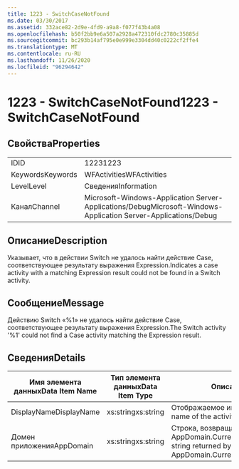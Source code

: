 ```yaml
---
title: 1223 - SwitchCaseNotFound
ms.date: 03/30/2017
ms.assetid: 332ace82-2d9e-4fd9-a9a8-f077f43b4a08
ms.openlocfilehash: b50f2bb9e6a507a2928a472310fdc2780c35885d
ms.sourcegitcommit: bc293b14af795e0e999e3304dd40c0222cf2ffe4
ms.translationtype: MT
ms.contentlocale: ru-RU
ms.lasthandoff: 11/26/2020
ms.locfileid: "96294642"
---
```

# <a name="1223---switchcasenotfound"></a><span data-ttu-id="c1f2e-102">1223 - SwitchCaseNotFound</span><span class="sxs-lookup"><span data-stu-id="c1f2e-102">1223 - SwitchCaseNotFound</span></span>

## <a name="properties"></a><span data-ttu-id="c1f2e-103">Свойства</span><span class="sxs-lookup"><span data-stu-id="c1f2e-103">Properties</span></span>  
  
|||  
|-|-|  
|<span data-ttu-id="c1f2e-104">ID</span><span class="sxs-lookup"><span data-stu-id="c1f2e-104">ID</span></span>|<span data-ttu-id="c1f2e-105">1223</span><span class="sxs-lookup"><span data-stu-id="c1f2e-105">1223</span></span>|  
|<span data-ttu-id="c1f2e-106">Keywords</span><span class="sxs-lookup"><span data-stu-id="c1f2e-106">Keywords</span></span>|<span data-ttu-id="c1f2e-107">WFActivities</span><span class="sxs-lookup"><span data-stu-id="c1f2e-107">WFActivities</span></span>|  
|<span data-ttu-id="c1f2e-108">Level</span><span class="sxs-lookup"><span data-stu-id="c1f2e-108">Level</span></span>|<span data-ttu-id="c1f2e-109">Сведения</span><span class="sxs-lookup"><span data-stu-id="c1f2e-109">Information</span></span>|  
|<span data-ttu-id="c1f2e-110">Канал</span><span class="sxs-lookup"><span data-stu-id="c1f2e-110">Channel</span></span>|<span data-ttu-id="c1f2e-111">Microsoft-Windows-Application Server-Applications/Debug</span><span class="sxs-lookup"><span data-stu-id="c1f2e-111">Microsoft-Windows-Application Server-Applications/Debug</span></span>|  
  
## <a name="description"></a><span data-ttu-id="c1f2e-112">Описание</span><span class="sxs-lookup"><span data-stu-id="c1f2e-112">Description</span></span>  

 <span data-ttu-id="c1f2e-113">Указывает, что в действии Switch не удалось найти действие Case, соответствующее результату выражения Expression.</span><span class="sxs-lookup"><span data-stu-id="c1f2e-113">Indicates a case activity with a matching Expression result could not be found in a Switch activity.</span></span>  
  
## <a name="message"></a><span data-ttu-id="c1f2e-114">Сообщение</span><span class="sxs-lookup"><span data-stu-id="c1f2e-114">Message</span></span>  

 <span data-ttu-id="c1f2e-115">Действию Switch «%1» не удалось найти действие Case, соответствующее результату выражения Expression.</span><span class="sxs-lookup"><span data-stu-id="c1f2e-115">The Switch activity '%1' could not find a Case activity matching the Expression result.</span></span>  
  
## <a name="details"></a><span data-ttu-id="c1f2e-116">Сведения</span><span class="sxs-lookup"><span data-stu-id="c1f2e-116">Details</span></span>  
  
|<span data-ttu-id="c1f2e-117">Имя элемента данных</span><span class="sxs-lookup"><span data-stu-id="c1f2e-117">Data Item Name</span></span>|<span data-ttu-id="c1f2e-118">Тип элемента данных</span><span class="sxs-lookup"><span data-stu-id="c1f2e-118">Data Item Type</span></span>|<span data-ttu-id="c1f2e-119">Описание</span><span class="sxs-lookup"><span data-stu-id="c1f2e-119">Description</span></span>|  
|--------------------|--------------------|-----------------|  
|<span data-ttu-id="c1f2e-120">DisplayName</span><span class="sxs-lookup"><span data-stu-id="c1f2e-120">DisplayName</span></span>|<span data-ttu-id="c1f2e-121">xs:string</span><span class="sxs-lookup"><span data-stu-id="c1f2e-121">xs:string</span></span>|<span data-ttu-id="c1f2e-122">Отображаемое имя действия.</span><span class="sxs-lookup"><span data-stu-id="c1f2e-122">The display name of the activity.</span></span>|  
|<span data-ttu-id="c1f2e-123">Домен приложения</span><span class="sxs-lookup"><span data-stu-id="c1f2e-123">AppDomain</span></span>|<span data-ttu-id="c1f2e-124">xs:string</span><span class="sxs-lookup"><span data-stu-id="c1f2e-124">xs:string</span></span>|<span data-ttu-id="c1f2e-125">Строка, возвращаемая AppDomain.CurrentDomain.FriendlyName.</span><span class="sxs-lookup"><span data-stu-id="c1f2e-125">The string returned by AppDomain.CurrentDomain.FriendlyName.</span></span>|
